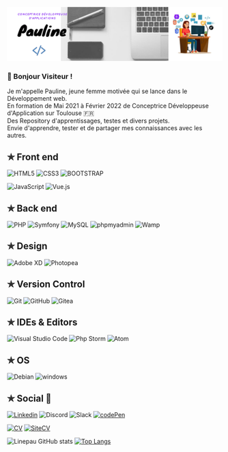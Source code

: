 <img src="https://github.com/linepau31/linepau31/blob/main/Pauline.png">

### 👋 Bonjour Visiteur !

<p>
  Je m'appelle Pauline, jeune femme motivée qui se lance dans le Développement web. </br>  
  En formation de Mai 2021 à Février 2022 de Conceptrice Développeuse d'Application sur Toulouse 🇫🇷 </br>  
  Des Repository d'apprentissages, testes et divers projets.</br> 
  Envie d'apprendre, tester et de partager mes connaissances avec les autres.
</p>  

<h2>✯ Front end</h2>
 
![HTML5](https://img.shields.io/badge/-HTML5-%23E44D27?style=for-the-badge&logo=html5&logoColor=ffffff)
![CSS3](https://img.shields.io/badge/-CSS3-%231572B6?style=for-the-badge&logo=css3)
![BOOTSTRAP](https://img.shields.io/badge/Bootstrap-563D7C?style=for-the-badge&logo=bootstrap&logoColor=white)

![JavaScript](https://img.shields.io/badge/JAVASCRIPT-323330?style=for-the-badge&logo=javascript&logoColor=F7DF1E)
![Vue.js](https://img.shields.io/badge/Vue.js-35495E?style=for-the-badge&logo=vue.js&logoColor=4FC08D)

<h2> ✯ Back end</h2>

![PHP](https://img.shields.io/badge/php-%23777BB4.svg?style=for-the-badge&logo=php&logoColor=white)
![Symfony](https://img.shields.io/badge/Symfony-EF2D5E?style=for-the-badge&logo=symfony&logoColor=000000)
![MySQL](https://img.shields.io/badge/MySQL-00000F?style=for-the-badge&logo=mysql&logoColor=white)
![phpmyadmin](https://img.shields.io/badge/phpmyadmin-6C78AF?style=for-the-badge&logo=phpmyadmin&logoColor=white)
![Wamp](https://img.shields.io/badge/wampserver-FB7A24?style=for-the-badge&logo=wampserver&logoColor=000000)

<!--
![Python](https://img.shields.io/badge/python-3670A0?style=for-the-badge&logo=python&logoColor=ffdd54)
![Django](https://img.shields.io/badge/Django-092E20?style=for-the-badge&logo=django&logoColor=white)
![Node.JS](https://img.shields.io/badge/NODE.JS-43853D?style=for-the-badge&logo=node.js&logoColor=ffffff)
![NPM](https://img.shields.io/badge/NPM-%23000000.svg?style=for-the-badge&logo=npm&logoColor=white)
![Yarn](https://img.shields.io/badge/yarn-%232C8EBB.svg?style=for-the-badge&logo=yarn&logoColor=white)
![PostgreSQL](https://img.shields.io/badge/PostgreSQL-316192?style=for-the-badge&logo=postgresql&logoColor=white)
-->

 <h2>✯ Design</h2>

![Adobe XD](https://img.shields.io/badge/adobe%20xd-FF61F6.svg?style=for-the-badge&logo=adobexd&logoColor=000000)
![Photopea](https://img.shields.io/badge/photopea-18A497.svg?style=for-the-badge&logo=photopea&logoColor=000000)
<!--![Figma](https://img.shields.io/badge/figma-%23F24E1E.svg?style=for-the-badge&logo=figma&logoColor=white)-->

 <h2>✯ Version Control</h2>

![Git](https://img.shields.io/badge/git-%23F05033.svg?style=for-the-badge&logo=git&logoColor=white)
![GitHub](https://img.shields.io/badge/github-%23121011.svg?style=for-the-badge&logo=github&logoColor=white)
![Gitea](https://img.shields.io/badge/gitea-609926.svg?style=for-the-badge&logo=gitea&logoColor=white)
<!--![GitLab](https://img.shields.io/badge/gitlab-%23181717.svg?style=for-the-badge&logo=gitlab&logoColor=white)-->


 <h2>✯ IDEs & Editors</h2>

![Visual Studio Code](https://img.shields.io/badge/Visual%20Studio%20Code-0078d7.svg?style=for-the-badge&logo=visual-studio-code&logoColor=white)
![Php Storm](https://img.shields.io/badge/PHP%20sTORM-0078d7.svg?style=for-the-badge&logo=php-Storm&logoColor=white)
![Atom](https://img.shields.io/badge/Atom-66595C?style=for-the-badge&logo=Atom&logoColor=white)


<h2>✯ OS</h2>

![Debian](https://img.shields.io/badge/debian-A81D33?style=for-the-badge&logo=debian&logoColor=white)
![windows](https://img.shields.io/badge/windows-0078D6?style=for-the-badge&logo=windows&logoColor=white)

<h2> ✯ Social 👥</h2>
 
[![Linkedin](https://img.shields.io/badge/-Pauline-black?style=for-the-badge&logo=Linkedin)](https://www.linkedin.com/in/pauline-marot-5276551ba/) 
![Discord](https://img.shields.io/badge/pauline%234127-%237289DA.svg?style=for-the-badge&logo=discord&logoColor=white)
![Slack](https://img.shields.io/badge/Slack-4A154B?style=for-the-badge&logo=slack&logoColor=white)
[![codePen](https://img.shields.io/badge/codepen-025E8C?style=for-the-badge&logo=codepen&logoColor=white)](https://codepen.io/linepau31)

[![CV](https://img.shields.io/badge/CV-0ABF53?style=for-the-badge&logo=docusign&logoColor=000000)](https://cvdesignr.com/p/602e4c10419f8)
[![SiteCV](https://img.shields.io/badge/Site%20CV-FF9E0F?style=for-the-badge&logo=docusign&logoColor=000000)](https://linepau31.github.io/)


![Linepau GitHub stats](https://github-readme-stats.vercel.app/api?username=linepau31&show_icons=true&theme=radical)
[![Top Langs](https://github-readme-stats.vercel.app/api/top-langs/?username=linepau31&layout=compact&theme=radical)](https://github.com/linepau31/github-readme-stats)

